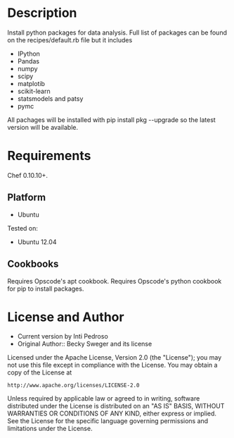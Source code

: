 Description
===========

Install python packages for data analysis.
Full list of packages can be found on the recipes/default.rb file but it includes

* IPython
* Pandas
* numpy
* scipy
* matplotib
* scikit-learn
* statsmodels and patsy
* pymc

All pachages will be installed with pip install pkg --upgrade so the latest version will be available.



Requirements
============

Chef 0.10.10+.

Platform
--------

* Ubuntu

Tested on:

* Ubuntu 12.04

Cookbooks
---------

Requires Opscode's apt cookbook.
Requires Opscode's python cookbook for pip to install packages. 

License and Author
==================

- Current version by Inti Pedroso
- Original Author:: Becky Sweger and its license

Licensed under the Apache License, Version 2.0 (the "License");
you may not use this file except in compliance with the License.
You may obtain a copy of the License at

    http://www.apache.org/licenses/LICENSE-2.0

Unless required by applicable law or agreed to in writing, software
distributed under the License is distributed on an "AS IS" BASIS,
WITHOUT WARRANTIES OR CONDITIONS OF ANY KIND, either express or implied.
See the License for the specific language governing permissions and
limitations under the License.

